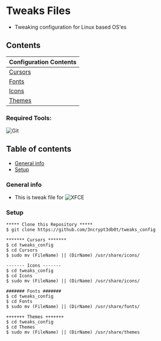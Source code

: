 # Tweaks Files
* Tweaking configuration for Linux based OS'es  

## Contents 

| 	Configuration Contents       | 
| ------------- |
| [Cursors](https://cutt.ly/7kfPdHc)		|
| [Fonts](https://cutt.ly/jkfPgOX)		|
| [Icons](https://cutt.ly/ykfPjWP)		|
| [Themes](https://kutt.it/Mv9WBW)		|

### Required Tools: 
![Git](https://img.shields.io/badge/Git-F05032?style=for-the-badge&logo=git&logoColor=white)

## Table of contents
* [General info](#general-info)
* [Setup](#setup)

### General info
- This is tweak file for ![XFCE](https://img.shields.io/badge/XFCE-3776AB?style=for-the-badge&logo=xfce&logoColor=white)
	
### Setup 
```
***** Clone this Repository *****
$ git clone https://github.com/3ncrypt3db0t/tweaks_config

******* Cursors *******
$ cd tweaks_config 
$ cd Cursors 
$ sudo mv (FileName) || (DirName) /usr/share/icons/

------- Icons -------
$ cd tweaks_config 
$ cd Icons 
$ sudo mv (FileName) || (DirName) /usr/share/icons/

####### Fonts #######
$ cd tweaks_config 
$ cd Fonts
$ sudo mv (FileName) || (DirName) /usr/share/fonts/

+++++++ Themes +++++++
$ cd tweaks_config 
$ cd Themes
$ sudo mv (FileName) || (DirName) /usr/share/themes
```
